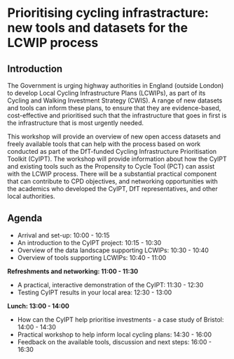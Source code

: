 # Prioritising cycling infrastracture: new tools and datasets for the LCWIP process

## Introduction

The Government is urging highway authorities in England (outside London) to develop Local Cycling Infrastructure Plans (LCWIPs), as part of its Cycling and Walking Investment Strategy (CWIS).
A range of new datasets and tools can inform these plans, to ensure that they are evidence-based, cost-effective and prioritised such that the infrastructure that goes in first is the infrastructure that is most urgently needed.

This workshop will provide an overview of new open access datasets and freely available tools that can help with the process based on work conducted as part of the DfT-funded Cycling Infrastructure Prioritisation Toolkit (CyIPT).
The workshop will provide information about how the CyIPT and existing tools such as the Propensity to Cycle Tool (PCT) can assist with the LCWIP process.
There will be a substantial practical component that can contribute to CPD objectives, and networking opportunities with the academics who developed the CyIPT, DfT representatives, and other local authorities.

## Agenda

- Arrival and set-up: 10:00 - 10:15
- An introduction to the CyIPT project: 10:15 - 10:30
- Overview of the data landscape supporting LCWIPs: 10:30 - 10:40
- Overview of tools supporting LCWIPs: 10:40 - 11:00

**Refreshments and networking: 11:00 - 11:30**

- A practical, interactive demonstration of the CyIPT: 11:30 - 12:30
- Testing CyIPT results in your local area: 12:30 - 13:00

**Lunch: 13:00 - 14:00**

- How can the CyIPT help prioritise investments - a case study of Bristol:  14:00 - 14:30
- Practical workshop to help inform local cycling plans: 14:30 - 16:00
- Feedback on the available tools, discussion and next steps: 16:00 - 16:30


